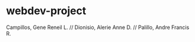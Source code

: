 # webdev-project
Campillos, Gene Reneil L. // Dionisio, Alerie Anne D. // Palillo, Andre Francis R.
